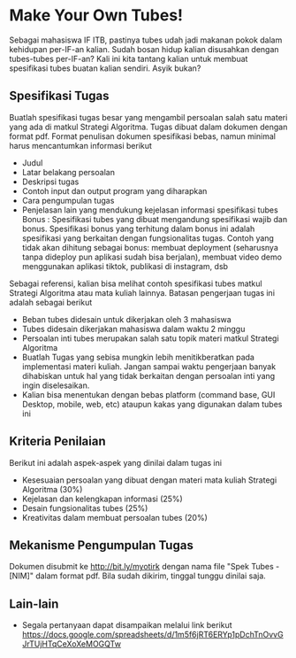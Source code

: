 # Make Your Own Tubes!

Sebagai mahasiswa IF ITB, pastinya tubes udah jadi makanan pokok dalam kehidupan per-IF-an kalian. Sudah bosan hidup kalian disusahkan dengan tubes-tubes per-IF-an? Kali ini kita tantang kalian untuk membuat spesifikasi tubes buatan kalian sendiri. Asyik bukan?

## Spesifikasi Tugas
Buatlah spesifikasi tugas besar yang mengambil persoalan salah satu materi yang ada di matkul Strategi Algoritma. Tugas dibuat dalam dokumen dengan format pdf. Format penulisan dokumen spesifikasi bebas, namun minimal harus mencantumkan informasi berikut
- Judul
- Latar belakang persoalan
- Deskripsi tugas
- Contoh input dan output program yang diharapkan
- Cara pengumpulan tugas
- Penjelasan lain yang mendukung kejelasan informasi spesifikasi tubes
Bonus : Spesifikasi tubes yang dibuat mengandung spesifikasi wajib dan bonus. Spesifikasi bonus yang terhitung dalam bonus ini adalah spesifikasi yang berkaitan dengan fungsionalitas tugas. Contoh yang tidak akan dihitung sebagai bonus: membuat deployment (seharusnya tanpa dideploy pun aplikasi sudah bisa berjalan), membuat video demo menggunakan aplikasi tiktok, publikasi di instagram, dsb

Sebagai referensi, kalian bisa melihat contoh spesifikasi tubes matkul Strategi Algoritma atau mata kuliah lainnya. Batasan pengerjaan tugas ini adalah sebagai berikut
- Beban tubes didesain untuk dikerjakan oleh 3 mahasiswa  
- Tubes didesain dikerjakan mahasiswa dalam waktu 2 minggu
- Persoalan inti tubes merupakan salah satu topik materi matkul Strategi Algoritma
- Buatlah Tugas yang sebisa mungkin lebih menitikberatkan pada implementasi materi kuliah. Jangan sampai waktu pengerjaan banyak dihabiskan untuk hal yang tidak berkaitan dengan persoalan inti yang ingin diselesaikan.
- Kalian bisa menentukan dengan bebas platform (command base, GUI Desktop, mobile, web, etc) ataupun kakas yang digunakan dalam tubes ini

## Kriteria Penilaian
Berikut ini adalah aspek-aspek yang dinilai dalam tugas ini
- Kesesuaian persoalan yang dibuat dengan materi mata kuliah Strategi Algoritma (30%)
- Kejelasan dan kelengkapan informasi (25%)
- Desain fungsionalitas tubes (25%)
- Kreativitas dalam membuat persoalan tubes (20%)

## Mekanisme Pengumpulan Tugas
Dokumen disubmit ke http://bit.ly/myotirk dengan nama file "Spek Tubes - [NIM]" dalam format pdf. Bila sudah dikirim, tinggal tunggu dinilai saja.

## Lain-lain
- Segala pertanyaan dapat disampaikan melalui link berikut
https://docs.google.com/spreadsheets/d/1m5f6jRT6ERYp1pDchTnOvvGJrTUjHTqCeXoXeMOGQTw
